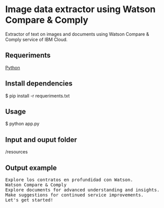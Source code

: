 # Image data extractor using Watson Compare &amp; Comply
Extractor of text on images and documents using Watson Compare & Comply service of IBM Cloud.

## Requeriments
[Python](https://www.python.org/downloads/)

## Install dependencies
$ pip install -r requeriments.txt

## Usage
$ python app.py

## Input and ouput folder
/resources

## Output example
<pre>
Explore los contratos en profundidad con Watson.
Watson Compare & Comply
Explore documents for advanced understanding and insights.
Make suggestions for continued service improvements.
Let's get started!

<pre>


